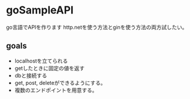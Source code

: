 # goSampleAPI
go言語でAPIを作ります
http.netを使う方法とginを使う方法の両方試したい。
## goals
- localhostを立てられる
- getしたときに固定の値を返す
- dbと接続する
- get, post, deleteができるようにする。
- 複数のエンドポイントを用意する。
